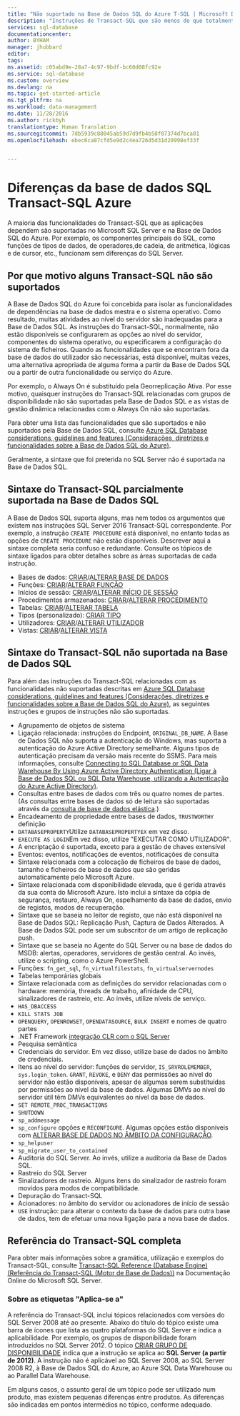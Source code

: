 ```yaml
---
title: "Não suportado na Base de Dados SQL do Azure T-SQL | Microsoft Docs"
description: "Instruções de Transact-SQL que são menos do que totalmente suportadas na Base de Dados SQL do Azure"
services: sql-database
documentationcenter: 
author: BYHAM
manager: jhubbard
editor: 
tags: 
ms.assetid: c05abd9e-28a7-4c97-9bdf-bc60d08fc92e
ms.service: sql-database
ms.custom: overview
ms.devlang: na
ms.topic: get-started-article
ms.tgt_pltfrm: na
ms.workload: data-management
ms.date: 11/28/2016
ms.author: rickbyh
translationtype: Human Translation
ms.sourcegitcommit: 7db5939c88045ab59d7d9fb4b58f07374d7bca01
ms.openlocfilehash: ebec6ca87cfd5e9d2c4ea726d5d31d20998ef33f


---
```

# <a name="azure-sql-database-transact-sql-differences"></a>Diferenças da base de dados SQL Transact-SQL Azure   
A maioria das funcionalidades do Transact-SQL que as aplicações dependem são suportadas no Microsoft SQL Server e na Base de Dados SQL do Azure. Por exemplo, os componentes principais do SQL, como funções de tipos de dados, de operadores,de cadeia, de aritmética, lógicas e de cursor, etc., funcionam sem diferenças do SQL Server.

## <a name="why-some-transact-sql-is-not-supported"></a>Por que motivo alguns Transact-SQL não são suportados
A Base de Dados SQL do Azure foi concebida para isolar as funcionalidades de dependências na base de dados mestra e o sistema operativo. Como resultado, muitas atividades ao nível do servidor são inadequadas para a Base de Dados SQL. As instruções do Transact-SQL, normalmente, não estão disponíveis se configurarem as opções ao nível do servidor, componentes do sistema operativo, ou especificarem a configuração do sistema de ficheiros. Quando as funcionalidades que se encontram fora da base de dados do utilizador são necessárias, está disponível, muitas vezes, uma alternativa apropriada de alguma forma a partir da Base de Dados SQL ou a partir de outra funcionalidade ou serviço do Azure. 

Por exemplo, o Always On é substituído pela Georreplicação Ativa. Por esse motivo, quaisquer instruções do Transact-SQL relacionadas com grupos de disponibilidade não são suportadas pela Base de Dados SQL e as vistas de gestão dinâmica relacionadas com o Always On não são suportadas.  

Para obter uma lista das funcionalidades que são suportados e não suportados pela Base de Dados SQL, consulte [Azure SQL Database considerations, guidelines and features (Considerações, diretrizes e funcionalidades sobre a Base de Dados SQL do Azure)](sql-database-features.md).

Geralmente, a sintaxe que foi preterida no SQL Server não é suportada na Base de Dados SQL.

## <a name="transact-sql-syntax-partially-supported-in-sql-database"></a>Sintaxe do Transact-SQL parcialmente suportada na Base de Dados SQL
A Base de Dados SQL suporta alguns, mas nem todos os argumentos que existem nas instruções SQL Server 2016 Transact-SQL correspondente. Por exemplo, a instrução `CREATE PROCEDURE` está disponível, no entanto todas as opções de `CREATE PROCEDURE` não estão disponíveis. Descrever aqui a sintaxe completa seria confuso e redundante. Consulte os tópicos de sintaxe ligados para obter detalhes sobre as áreas suportadas de cada instrução.

- Bases de dados: [CRIAR](https://msdn.microsoft.com/library/dn268335.aspx)/[ALTERAR BASE DE DADOS](https://msdn.microsoft.com/library/ms174269.aspx)   
- Funções: [CRIAR](https://msdn.microsoft.com/library/ms186755.aspx)/[ALTERAR FUNÇÃO](https://msdn.microsoft.com/library/ms186967.aspx)   
- Inícios de sessão: [CRIAR](https://msdn.microsoft.com/library/ms189751.aspx)/[ALTERAR INÍCIO DE SESSÃO](https://msdn.microsoft.com/library/ms189828.aspx)   
- Procedimentos armazenados: [CRIAR](https://msdn.microsoft.com/library/ms187926.aspx)/[ALTERAR PROCEDIMENTO](https://msdn.microsoft.com/library/ms189762.aspx)   
- Tabelas: [CRIAR](https://msdn.microsoft.com/library/dn305849.aspx)/[ALTERAR TABELA](https://msdn.microsoft.com/library/ms190273.aspx)   
- Tipos (personalizado): [CRIAR TIPO](https://msdn.microsoft.com/library/ms175007.aspx)   
- Utilizadores: [CRIAR](https://msdn.microsoft.com/library/ms173463.aspx)/[ALTERAR UTILIZADOR](https://msdn.microsoft.com/library/ms176060.aspx)   
- Vistas: [CRIAR](https://msdn.microsoft.com/library/ms187956.aspx)/[ALTERAR VISTA](https://msdn.microsoft.com/library/ms173846.aspx)   

## <a name="transact-sql-syntax-not-supported-in-sql-database"></a>Sintaxe do Transact-SQL não suportada na Base de Dados SQL   
Para além das instruções do Transact-SQL relacionadas com as funcionalidades não suportadas descritas em [Azure SQL Database considerations, guidelines and features (Considerações, diretrizes e funcionalidades sobre a Base de Dados SQL do Azure)](sql-database-features.md), as seguintes instruções e grupos de instruções não são suportadas.
- Agrupamento de objetos de sistema
- Ligação relacionada: instruções do Endpoint, `ORIGINAL_DB_NAME`. A Base de Dados SQL não suporta a autenticação do Windows, mas suporta a autenticação do Azure Active Directory semelhante. Alguns tipos de autenticação precisam da versão mais recente do SSMS. Para mais informações, consulte [Connecting to SQL Database or SQL Data Warehouse By Using Azure Active Directory Authentication (Ligar à Base de Dados SQL ou SQL Data Warehouse, utilizando a Autenticação do Azure Active Directory)](sql-database-aad-authentication.md).
- Consultas entre bases de dados com três ou quatro nomes de partes. (As consultas entre bases de dados só de leitura são suportadas através da [consulta de base de dados elástica](sql-database-elastic-query-overview.md).)
- Encadeamento de propriedade entre bases de dados, `TRUSTWORTHY` definição
- `DATABASEPROPERTY`Utilize `DATABASEPROPERTYEX` em vez disso.
- `EXECUTE AS LOGIN`Em vez disso, utilize "EXECUTAR COMO UTILIZADOR".
- A encriptação é suportada, exceto para a gestão de chaves extensível
- Eventos: eventos, notificações de eventos, notificações de consulta
- Sintaxe relacionada com a colocação de ficheiros de base de dados, tamanho e ficheiros de base de dados que são geridas automaticamente pelo Microsoft Azure.
- Sintaxe relacionada com disponibilidade elevada, que é gerida através da sua conta do Microsoft Azure. Isto inclui a sintaxe da cópia de segurança, restauro, Always On, espelhamento da base de dados, envio de registos, modos de recuperação.
- Sintaxe que se baseia no leitor de registo, que não está disponível na Base de Dados SQL: Replicação Push, Captura de Dados Alterados. A Base de Dados SQL pode ser um subscritor de um artigo de replicação push.
- Sintaxe que se baseia no Agente do SQL Server ou na base de dados do MSDB: alertas, operadores, servidores de gestão central. Ao invés, utilize o scripting, como o Azure PowerShell.
- Funções: `fn_get_sql`, `fn_virtualfilestats`, `fn_virtualservernodes`
- Tabelas temporárias globais
- Sintaxe relacionada com as definições do servidor relacionadas com o hardware: memória, threads de trabalho, afinidade de CPU, sinalizadores de rastreio, etc. Ao invés, utilize níveis de serviço.
- `HAS_DBACCESS`
- `KILL STATS JOB`
- `OPENQUERY`, `OPENROWSET`, `OPENDATASOURCE`, `BULK INSERT` e nomes de quatro partes
- .NET Framework [integração CLR com o SQL Server](http://msdn.microsoft.com/library/ms254963.aspx)
- Pesquisa semântica
- Credenciais do servidor. Em vez disso, utilize base de dados no âmbito de credenciais.
- Itens ao nível do servidor: funções de servidor, `IS_SRVROLEMEMBER`, `sys.login_token`. `GRANT`, `REVOKE`, e `DENY` das permissões ao nível do servidor não estão disponíveis, apesar de algumas serem substituídas por permissões ao nível da base de dados. Algumas DMVs ao nível do servidor útil têm DMVs equivalentes ao nível da base de dados.
- `SET REMOTE_PROC_TRANSACTIONS`
- `SHUTDOWN`
- `sp_addmessage`
- `sp_configure` opções e `RECONFIGURE`. Algumas opções estão disponíveis com [ALTERAR BASE DE DADOS NO ÂMBITO DA CONFIGURAÇÃO](https://msdn.microsoft.com/library/mt629158.aspx).
- `sp_helpuser`
- `sp_migrate_user_to_contained`
- Auditoria do SQL Server. Ao invés, utilize a auditoria da Base de Dados SQL.
- Rastreio do SQL Server
- Sinalizadores de rastreio. Alguns itens do sinalizador de rastreio foram movidos para modos de compatibilidade.
- Depuração do Transact-SQL
- Acionadores: no âmbito do servidor ou acionadores de início de sessão
- `USE` instrução: para alterar o contexto da base de dados para outra base de dados, tem de efetuar uma nova ligação para a nova base de dados.

## <a name="full-transact-sql-reference"></a>Referência do Transact-SQL completa
Para obter mais informações sobre a gramática, utilização e exemplos do Transact-SQL, consulte [Transact-SQL Reference (Database Engine) (Referência do Transact-SQL (Motor de Base de Dados))](https://msdn.microsoft.com/library/bb510741.aspx) na Documentação Online do Microsoft SQL Server. 

### <a name="about-the-applies-to-tags"></a>Sobre as etiquetas "Aplica-se a"
A referência do Transact-SQL inclui tópicos relacionados com versões do SQL Server 2008 até ao presente. Abaixo do título do tópico existe uma barra de ícones que lista as quatro plataformas do SQL Server e indica a aplicabilidade. Por exemplo, os grupos de disponibilidade foram introduzidos no SQL Server 2012. O tópico [CRIAR GRUPO DE DISPONIBILIDADE](https://msdn.microsoft.com/library/ff878399.aspx) indica que a instrução se aplica ao **SQL Server (a partir de 2012)**. A instrução não é aplicável ao SQL Server 2008, ao SQL Server 2008 R2, à Base de Dados SQL do Azure, ao Azure SQL Data Warehouse ou ao Parallel Data Warehouse.

Em alguns casos, o assunto geral de um tópico pode ser utilizado num produto, mas existem pequenas diferenças entre produtos. As diferenças são indicadas em pontos intermédios no tópico, conforme adequado.



<!--HONumber=Dec16_HO3-->


